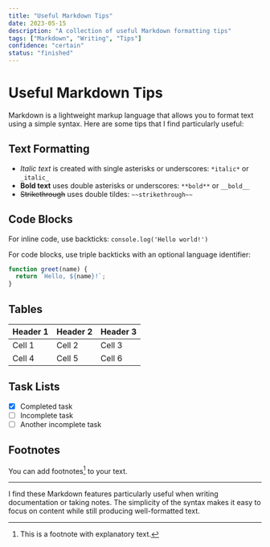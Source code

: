 ```yaml
---
title: "Useful Markdown Tips"
date: 2023-05-15
description: "A collection of useful Markdown formatting tips"
tags: ["Markdown", "Writing", "Tips"]
confidence: "certain"
status: "finished"
---
```


# Useful Markdown Tips

Markdown is a lightweight markup language that allows you to format text using a simple syntax. Here are some tips that I find particularly useful:

## Text Formatting

- *Italic text* is created with single asterisks or underscores: `*italic*` or `_italic_`
- **Bold text** uses double asterisks or underscores: `**bold**` or `__bold__`
- ~~Strikethrough~~ uses double tildes: `~~strikethrough~~`

## Code Blocks

For inline code, use backticks: `console.log('Hello world!')`

For code blocks, use triple backticks with an optional language identifier:

```javascript
function greet(name) {
  return `Hello, ${name}!`;
}
```

## Tables

| Header 1 | Header 2 | Header 3 |
|----------|----------|----------|
| Cell 1   | Cell 2   | Cell 3   |
| Cell 4   | Cell 5   | Cell 6   |

## Task Lists

- [x] Completed task
- [ ] Incomplete task
- [ ] Another incomplete task

## Footnotes

You can add footnotes[^1] to your text.

[^1]: This is a footnote with explanatory text.

---

I find these Markdown features particularly useful when writing documentation or taking notes. The simplicity of the syntax makes it easy to focus on content while still producing well-formatted text. 